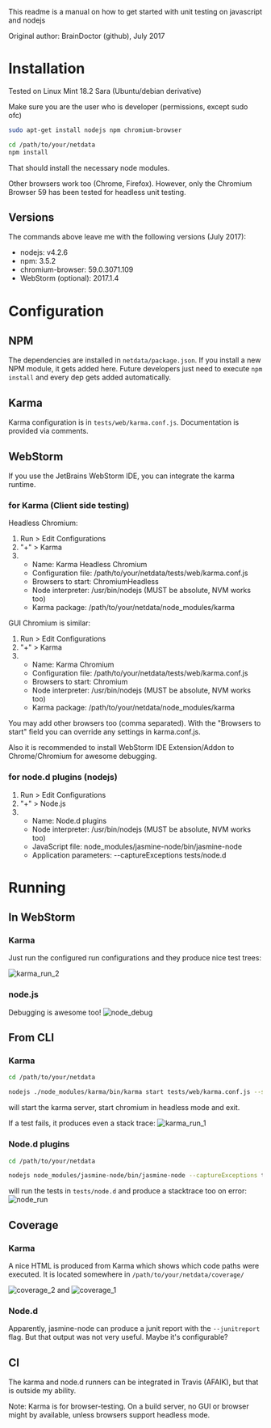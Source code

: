 This readme is a manual on how to get started with unit testing on javascript and nodejs

Original author: BrainDoctor (github), July 2017

# Installation

Tested on Linux Mint 18.2 Sara (Ubuntu/debian derivative)

Make sure you are the user who is developer (permissions, except sudo ofc)

```sh
sudo apt-get install nodejs npm chromium-browser

cd /path/to/your/netdata
npm install
```

That should install the necessary node modules.

Other browsers work too (Chrome, Firefox). However, only the Chromium Browser 59 has been tested for headless unit testing.

## Versions

The commands above leave me with the following versions (July 2017):

 - nodejs: v4.2.6
 - npm: 3.5.2
 - chromium-browser: 59.0.3071.109
 - WebStorm (optional): 2017.1.4

# Configuration

## NPM

The dependencies are installed in `netdata/package.json`. If you install a new NPM module, it gets added here. Future developers just need to execute `npm install` and every dep gets added automatically.

## Karma

Karma configuration is in `tests/web/karma.conf.js`. Documentation is provided via comments.

## WebStorm

If you use the JetBrains WebStorm IDE, you can integrate the karma runtime.

### for Karma (Client side testing)

Headless Chromium:
1. Run > Edit Configurations
2. "+" > Karma
3. - Name: Karma Headless Chromium
   - Configuration file: /path/to/your/netdata/tests/web/karma.conf.js
   - Browsers to start: ChromiumHeadless
   - Node interpreter: /usr/bin/nodejs (MUST be absolute, NVM works too)
   - Karma package: /path/to/your/netdata/node_modules/karma

GUI Chromium is similar:
1. Run > Edit Configurations
2. "+" > Karma
3. - Name: Karma Chromium
   - Configuration file: /path/to/your/netdata/tests/web/karma.conf.js
   - Browsers to start: Chromium
   - Node interpreter: /usr/bin/nodejs (MUST be absolute, NVM works too)
   - Karma package: /path/to/your/netdata/node_modules/karma

You may add other browsers too (comma separated). With the "Browsers to start" field you can override any settings in karma.conf.js.

Also it is recommended to install WebStorm IDE Extension/Addon to Chrome/Chromium for awesome debugging.

### for node.d plugins (nodejs)

1. Run > Edit Configurations
2. "+" > Node.js
3. - Name: Node.d plugins
   - Node interpreter: /usr/bin/nodejs (MUST be absolute, NVM works too)
   - JavaScript file: node_modules/jasmine-node/bin/jasmine-node
   - Application parameters: --captureExceptions tests/node.d

# Running

## In WebStorm

### Karma
Just run the configured run configurations and they produce nice test trees:

![karma_run_2](https://user-images.githubusercontent.com/12159026/28277789-559149f6-6b1b-11e7-9cc7-a81d81d12c35.png)

### node.js

Debugging is awesome too!
![node_debug](https://user-images.githubusercontent.com/12159026/28277879-8beee5ee-6b1b-11e7-9356-3156956f2282.png)

## From CLI

### Karma

```sh
cd /path/to/your/netdata

nodejs ./node_modules/karma/bin/karma start tests/web/karma.conf.js --single-run=true --browsers=ChromiumHeadless
```
will start the karma server, start chromium in headless mode and exit.

If a test fails, it produces even a stack trace:
![karma_run_1](https://user-images.githubusercontent.com/12159026/28277754-3682bebe-6b1b-11e7-8b7e-66b23d87177d.png)

### Node.d plugins

```sh
cd /path/to/your/netdata

nodejs node_modules/jasmine-node/bin/jasmine-node --captureExceptions tests/node.d
```

will run the tests in `tests/node.d` and produce a stacktrace too on error:
![node_run](https://user-images.githubusercontent.com/12159026/28277812-65bb69b0-6b1b-11e7-8500-bcdbb3436574.png)

## Coverage

### Karma

A nice HTML is produced from Karma which shows which code paths were executed. It is located somewhere in `/path/to/your/netdata/coverage/`

![coverage_2](https://user-images.githubusercontent.com/12159026/28277719-142146c4-6b1b-11e7-9992-3e88dee2efd2.png)
and
![coverage_1](https://user-images.githubusercontent.com/12159026/28277687-fa93e360-6b1a-11e7-995f-cbb4c5d012a7.png)

### Node.d

Apparently, jasmine-node can produce a junit report with the `--junitreport` flag. But that output was not very useful. Maybe it's configurable?

## CI

The karma and node.d runners can be integrated in Travis (AFAIK), but that is outside my ability.

Note: Karma is for browser-testing. On a build server, no GUI or browser might by available, unless browsers support headless mode.
